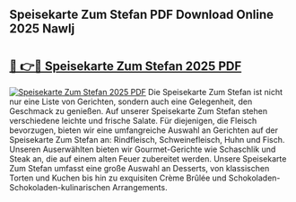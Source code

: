 ## Speisekarte Zum Stefan PDF Download Online 2025 Nawlj

# <h2><a href="http://gceghv.nevu.top/?p=Speisekarte+Zum+Stefan">🔗 👉🔴 Speisekarte Zum Stefan 2025 PDF</a></h2>

[![Speisekarte Zum Stefan 2025 PDF](https://i.imgur.com/dBaPXMq.png)](http://gceghv.nevu.top/?p=Speisekarte+Zum+Stefan)
Die Speisekarte Zum Stefan ist nicht nur eine Liste von Gerichten, sondern auch eine Gelegenheit, den Geschmack zu genießen. Auf unserer Speisekarte Zum Stefan stehen verschiedene leichte und frische Salate. Für diejenigen, die Fleisch bevorzugen, bieten wir eine umfangreiche Auswahl an Gerichten auf der Speisekarte Zum Stefan an: Rindfleisch, Schweinefleisch, Huhn und Fisch. Unseren Auserwählten bieten wir Gourmet-Gerichte wie Schaschlik und Steak an, die auf einem alten Feuer zubereitet werden. Unsere Speisekarte Zum Stefan umfasst eine große Auswahl an Desserts, von klassischen Torten und Kuchen bis hin zu exquisiten Crème Brûlée und Schokoladen-Schokoladen-kulinarischen Arrangements.
